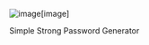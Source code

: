 
![image](https://github.com/nikos1337/wsb_app_oop/assets/34662781/5fd239c0-9a3f-46a3-bab0-313007fe259f)[image]

Simple Strong Password Generator
